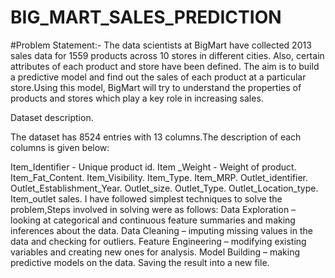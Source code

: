 # BIG_MART_SALES_PREDICTION
#Problem Statement:-
The data scientists at BigMart have collected 2013 sales data for 1559 products across 10 stores in different cities. Also, certain attributes of each product and store have been defined. The aim is to build a predictive model and find out the sales of each product at a particular store.Using this model, BigMart will try to understand the properties of products and stores which play a key role in increasing sales.

Dataset description.

The dataset has 8524 entries with 13 columns.The description of each columns is given below:

Item_Identifier - Unique product id.
Item _Weight - Weight of product.
Item_Fat_Content.
Item_Visibility.
Item_Type.
Item_MRP.
Outlet_identifier.
Outlet_Establishment_Year.
Outlet_size.
Outlet_Type.
Outlet_Location_type.
Item_outlet sales.
I have followed simplest techniques to solve the problem,Steps involved in solving were as follows:
Data Exploration – looking at categorical and continuous feature summaries and making inferences about the data.
Data Cleaning – imputing missing values in the data and checking for outliers.
Feature Engineering – modifying existing variables and creating new ones for analysis.
Model Building – making predictive models on the data.
Saving the result into a new file.
